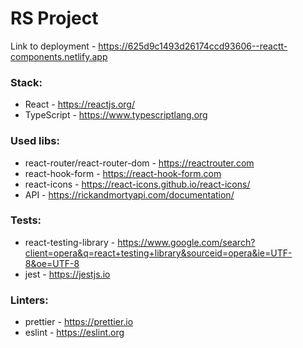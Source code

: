 # RS Project

Link to deployment - https://625d9c1493d26174ccd93606--reactt-components.netlify.app

<h3>Stack:</h3>

- React - https://reactjs.org/
- TypeScript - https://www.typescriptlang.org

<h3>Used libs:</h3>

- react-router/react-router-dom - https://reactrouter.com
- react-hook-form - https://react-hook-form.com
- react-icons - https://react-icons.github.io/react-icons/
- API - https://rickandmortyapi.com/documentation/


<h3>Tests:</h3>

- react-testing-library - https://www.google.com/search?client=opera&q=react+testing+library&sourceid=opera&ie=UTF-8&oe=UTF-8
- jest - https://jestjs.io


<h3>Linters:</h3>

- prettier - https://prettier.io
- eslint - https://eslint.org
